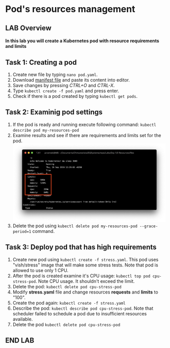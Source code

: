 <br><br>
<br><br>
<br><br>

# Pod's resources management

## LAB Overview

#### In this lab you will create a Kubernetes pod with resource requirements and limits

## Task 1: Creating a pod 

1. Create new file by typing ``nano pod.yaml``.
2. Download [manifest file](./files/pod.yaml) and paste its content into editor.
3. Save changes by pressing *CTRL+O* and *CTRL-X*.
4. Type ``kubectl create -f pod.yaml`` and press enter.
5. Check if there is a pod created by typing ``kubectl get pods``.

## Task 2: Examinig pod settings

1. If the pod is ready and running execute following command:
``
kubectl describe pod my-resources-pod
``
2. Examine results and see if there are requirements and limits set for the pod.
![img](./img/resources.png)
3. Delete the pod using ``kubectl delete pod my-resources-pod --grace-period=1`` command.

## Task 3: Deploy pod that has high requirements
1. Create new pod using `kubectl create -f stress.yaml`. This pod uses "vish/stress" image that will make some stress tests. Note that pod is allowed to use only 1 CPU.
2. After the pod is created examine it's CPU usage: `kubectl top pod cpu-stress-pod`. Note CPU usage. It shouldn't exceed the limit.
3. Delete the pod: `kubectl delete pod cpu-stress-pod`
4. Modify **stress.yaml** file and change resources **requests** and **limits** to "100".
5. Create the pod again: `kubectl create -f stress.yaml`
6. Describe the pod: `kubectl describe pod cpu-stress-pod`. Note that scheduler failed to schedule a pod due to insufficient resources available.
7. Delete the pod `kubectl delete pod cpu-stress-pod`

## END LAB